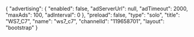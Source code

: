 {
    "advertising": {
        "enabled": false,
        "adServerUrl": null,
        "adTimeout": 2000,
        "maxAds": 100,
        "adInterval": 0
    },
    "preload": false,
    "type": "solo",
    "title": "WS7_C7",
    "name": "ws7_c7",
    "channelId": "119658701",
    "layout": "bootstrap"
}